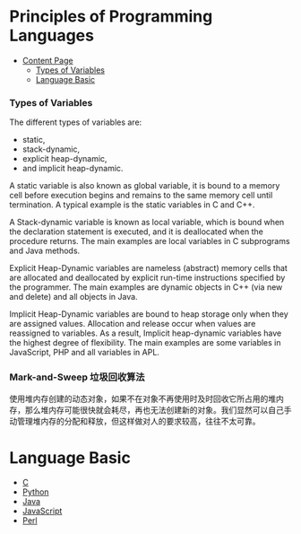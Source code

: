 # Principles of Programming Languages


+ [Content Page](#Contentpage)
    + [Types of Variables](#TypeofVariable)
    + [Language Basic](#languagebasic)


### Types of Variables

The different types of variables are:
+ static,
+ stack-dynamic,
+ explicit heap-dynamic,
+ and implicit heap-dynamic.

A static variable is also known as global variable, it is bound to a memory cell before execution begins and remains to the same memory cell until termination. 
A typical example is the static variables in C and C++. 

A Stack-dynamic variable is known as local variable, which is bound when the declaration statement is executed, and it is deallocated when the procedure returns. 
The main examples are local variables in C subprograms and Java methods.

Explicit Heap-Dynamic variables are nameless (abstract) memory cells that are allocated and deallocated by explicit run-time instructions specified by the programmer.
The main examples are dynamic objects in C++ (via new and delete) and all objects in Java.

Implicit Heap-Dynamic variables are bound to heap storage only when they are assigned values. Allocation and release occur when values are reassigned to variables. As a result, Implicit heap-dynamic variables have the highest degree of flexibility.
The main examples are some variables in JavaScript, PHP and all variables in APL.


### Mark-and-Sweep 垃圾回收算法
使用堆内存创建的动态对象，如果不在对象不再使用时及时回收它所占用的堆内存，那么堆内存可能很快就会耗尽，再也无法创建新的对象。我们显然可以自己手动管理堆内存的分配和释放，但这样做对人的要求较高，往往不太可靠。


###

# Language Basic
+ [C](#C)
+ [Python](#python)
+ [Java](#java)
+ [JavaScript](#javascript)
+ [Perl](#perl)